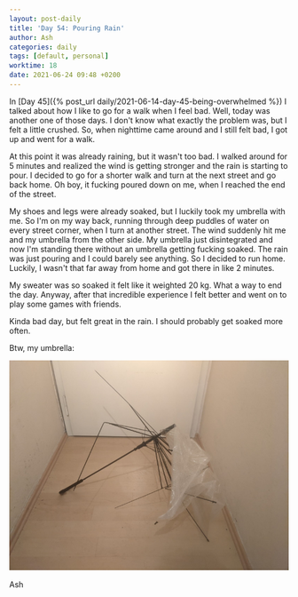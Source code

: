 ```yaml
---
layout: post-daily
title: 'Day 54: Pouring Rain'
author: Ash
categories: daily
tags: [default, personal]
worktime: 18
date: 2021-06-24 09:48 +0200
---
```

In [Day 45]({% post_url daily/2021-06-14-day-45-being-overwhelmed %}) I talked about how I like to go for a walk when I feel bad. Well, today was another one of those days. I don't know what exactly the problem was, but I felt a little crushed. So, when nighttime came around and I still felt bad, I got up and went for a walk. 

At this point it was already raining, but it wasn't too bad. I walked around for 5 minutes and realized the wind is getting stronger and the rain is starting to pour. I decided to go for a shorter walk and turn at the next street and go back home. Oh boy, it fucking poured down on me, when I reached the end of the street.

My shoes and legs were already soaked, but I luckily took my umbrella with me. So I'm on my way back, running through deep puddles of water on every street corner, when I turn at another street. The wind suddenly hit me and my umbrella from the other side. My umbrella just disintegrated and now I'm standing there without an umbrella getting fucking soaked. The rain was just pouring and I could barely see anything. So I decided to run home. Luckily, I wasn't that far away from home and got there in like 2 minutes.

My sweater was so soaked it felt like it weighted 20 kg. What a way to end the day. Anyway, after that incredible experience I felt better and went on to play some games with friends.

Kinda bad day, but felt great in the rain. I should probably get soaked more often.

Btw, my umbrella:

![annihilated-umbrella](/assets/res/daily/day-54-umbrella.jpg)

Ash
